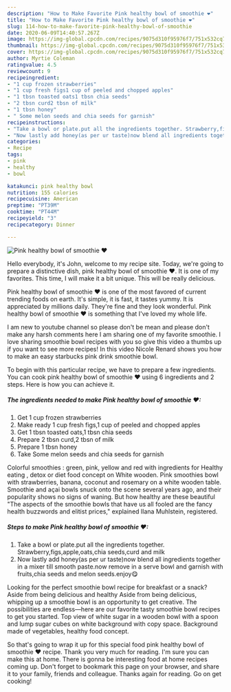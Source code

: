 ```yaml
---
description: "How to Make Favorite Pink healthy bowl of smoothie ❤"
title: "How to Make Favorite Pink healthy bowl of smoothie ❤"
slug: 114-how-to-make-favorite-pink-healthy-bowl-of-smoothie
date: 2020-06-09T14:40:57.267Z
image: https://img-global.cpcdn.com/recipes/9075d310f95976f7/751x532cq70/pink-healthy-bowl-of-smoothie-❤-recipe-main-photo.jpg
thumbnail: https://img-global.cpcdn.com/recipes/9075d310f95976f7/751x532cq70/pink-healthy-bowl-of-smoothie-❤-recipe-main-photo.jpg
cover: https://img-global.cpcdn.com/recipes/9075d310f95976f7/751x532cq70/pink-healthy-bowl-of-smoothie-❤-recipe-main-photo.jpg
author: Myrtie Coleman
ratingvalue: 4.5
reviewcount: 9
recipeingredient:
- "1 cup frozen strawberries"
- "1 cup fresh figs1 cup of peeled and chopped apples"
- "1 tbsn toasted oats1 tbsn chia seeds"
- "2 tbsn curd2 tbsn of milk"
- "1 tbsn honey"
- " Some melon seeds and chia seeds for garnish"
recipeinstructions:
- "Take a bowl or plate.put all the ingredients together. Strawberry,figs,apple,oats,chia seeds,curd and milk"
- "Now lastly add honey(as per ur taste)now blend all ingredients together in a mixer till smooth paste.now remove in a serve bowl and garnish with fruits,chia seeds and melon seeds.enjoy😋"
categories:
- Recipe
tags:
- pink
- healthy
- bowl

katakunci: pink healthy bowl 
nutrition: 155 calories
recipecuisine: American
preptime: "PT39M"
cooktime: "PT44M"
recipeyield: "3"
recipecategory: Dinner

---
```



![Pink healthy bowl of smoothie ❤](https://img-global.cpcdn.com/recipes/9075d310f95976f7/751x532cq70/pink-healthy-bowl-of-smoothie-❤-recipe-main-photo.jpg)

Hello everybody, it's John, welcome to my recipe site. Today, we're going to prepare a distinctive dish, pink healthy bowl of smoothie ❤. It is one of my favorites. This time, I will make it a bit unique. This will be really delicious.

Pink healthy bowl of smoothie ❤ is one of the most favored of current trending foods on earth. It's simple, it is fast, it tastes yummy. It is appreciated by millions daily. They're fine and they look wonderful. Pink healthy bowl of smoothie ❤ is something that I've loved my whole life.

I am new to youtube channel so please don&#39;t be mean and please don&#39;t make any harsh comments here I am sharing one of my favorite smoothie. I love sharing smoothie bowl recipes with you so give this video a thumbs up if you want to see more recipes! In this video Nicole Renard shows you how to make an easy starbucks pink drink smoothie bowl.


To begin with this particular recipe, we have to prepare a few ingredients. You can cook pink healthy bowl of smoothie ❤ using 6 ingredients and 2 steps. Here is how you can achieve it.

<!--inarticleads1-->

##### The ingredients needed to make Pink healthy bowl of smoothie ❤:

1. Get 1 cup frozen strawberries
1. Make ready 1 cup fresh figs,1 cup of peeled and chopped apples
1. Get 1 tbsn toasted oats,1 tbsn chia seeds
1. Prepare 2 tbsn curd,2 tbsn of milk
1. Prepare 1 tbsn honey
1. Take  Some melon seeds and chia seeds for garnish


Colorful smoothies : green, pink, yellow and red with ingredients for Healthy eating , detox or diet food concept on White wooden. Pink smoothies bowl with strawberries, banana, coconut and rosemary on a white wooden table. Smoothie and açai bowls snuck onto the scene several years ago, and their popularity shows no signs of waning. But how healthy are these beautiful &#34;The aspects of the smoothie bowls that have us all fooled are the fancy health buzzwords and elitist prices,&#34; explained Ilana Muhlstein, registered. 

<!--inarticleads2-->

##### Steps to make Pink healthy bowl of smoothie ❤:

1. Take a bowl or plate.put all the ingredients together. Strawberry,figs,apple,oats,chia seeds,curd and milk
1. Now lastly add honey(as per ur taste)now blend all ingredients together in a mixer till smooth paste.now remove in a serve bowl and garnish with fruits,chia seeds and melon seeds.enjoy😋


Looking for the perfect smoothie bowl recipe for breakfast or a snack? Aside from being delicious and healthy Aside from being delicious, whipping up a smoothie bowl is an opportunity to get creative. The possibilities are endless—here are our favorite tasty smoothie bowl recipes to get you started. Top view of white sugar in a wooden bowl with a spoon and lump sugar cubes on white background with copy space. Background made of vegetables, healthy food concept. 

So that's going to wrap it up for this special food pink healthy bowl of smoothie ❤ recipe. Thank you very much for reading. I'm sure you can make this at home. There is gonna be interesting food at home recipes coming up. Don't forget to bookmark this page on your browser, and share it to your family, friends and colleague. Thanks again for reading. Go on get cooking!
